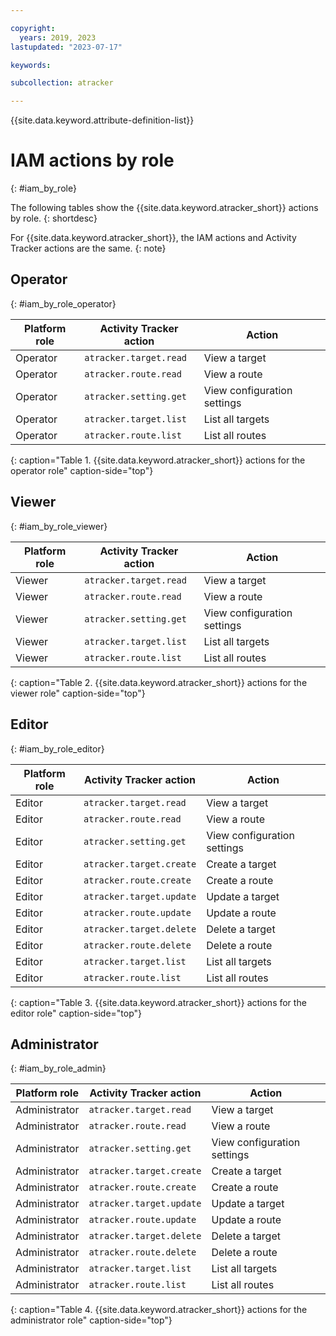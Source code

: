 ```yaml
---

copyright:
  years: 2019, 2023
lastupdated: "2023-07-17"

keywords:

subcollection: atracker

---
```


{{site.data.keyword.attribute-definition-list}}


# IAM actions by role
{: #iam_by_role}

The following tables show the {{site.data.keyword.atracker_short}} actions by role.
{: shortdesc}

For {{site.data.keyword.atracker_short}}, the IAM actions and Activity Tracker actions are the same.
{: note}


## Operator
{: #iam_by_role_operator}


| Platform role | Activity Tracker action | Action |
|---------------|-------------------------|-------------|
| Operator      | `atracker.target.read`  | View a target |
| Operator      | `atracker.route.read`   | View a route |
| Operator      | `atracker.setting.get`  | View configuration settings  |
| Operator      | `atracker.target.list`  | List all targets |
| Operator      | `atracker.route.list`   | List all routes |
{: caption="Table 1. {{site.data.keyword.atracker_short}} actions for the operator role" caption-side="top"}

## Viewer
{: #iam_by_role_viewer}

| Platform role | Activity Tracker action | Action |
|---------------|-------------------------|-------------|
| Viewer | `atracker.target.read` | View a target |
| Viewer | `atracker.route.read` | View a route |
| Viewer | `atracker.setting.get` | View configuration settings |
| Viewer | `atracker.target.list` | List all targets |
| Viewer | `atracker.route.list` | List all routes |
{: caption="Table 2. {{site.data.keyword.atracker_short}} actions for the viewer role" caption-side="top"}

## Editor
{: #iam_by_role_editor}

| Platform role | Activity Tracker action | Action |
|---------------|-------------------------|-------------|
| Editor | `atracker.target.read` | View a target |
| Editor | `atracker.route.read` | View a route |
| Editor | `atracker.setting.get` | View configuration settings  |
| Editor | `atracker.target.create` | Create a target |
| Editor | `atracker.route.create` | Create a route |
| Editor | `atracker.target.update` | Update a target |
| Editor | `atracker.route.update` | Update a route |
| Editor | `atracker.target.delete` | Delete a target |
| Editor | `atracker.route.delete` | Delete a route |
| Editor | `atracker.target.list` | List all targets |
| Editor | `atracker.route.list` | List all routes |
{: caption="Table 3. {{site.data.keyword.atracker_short}} actions for the editor role" caption-side="top"}


## Administrator
{: #iam_by_role_admin}

| Platform role | Activity Tracker action | Action |
|---------------|-------------------------|-------------|
| Administrator | `atracker.target.read` | View a target |
| Administrator | `atracker.route.read` | View a route |
| Administrator | `atracker.setting.get` | View configuration settings |
| Administrator | `atracker.target.create` | Create a target |
| Administrator | `atracker.route.create` | Create a route |
| Administrator | `atracker.target.update` | Update a target |
| Administrator | `atracker.route.update` | Update a route |
| Administrator | `atracker.target.delete` | Delete a target |
| Administrator | `atracker.route.delete` | Delete a route |
| Administrator | `atracker.target.list` | List all targets |
| Administrator | `atracker.route.list` | List all routes |
{: caption="Table 4. {{site.data.keyword.atracker_short}} actions for the administrator role" caption-side="top"}

